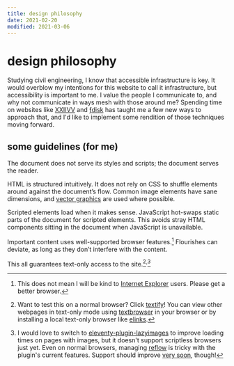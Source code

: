 ```yaml
---
title: design philosophy
date: 2021-02-20
modified: 2021-03-06
---
```


# design philosophy

Studying civil engineering, I know that accessible infrastructure is key. It would overblow my intentions for this website to call it infrastructure, but accessibility is important to me. I value the people I communicate to, and why not communicate in ways mesh with those around me? Spending time on websites like [XXIIVV](https://wiki.xxiivv.com/site/home.html) and [ƒdisk](https://fdisk.space/) has taught me a few new ways to approach that, and I'd like to implement some rendition of those techniques moving forward.

## some guidelines (for me)

The document does not serve its styles and scripts; the document serves the reader.

HTML is structured intuitively. It does not rely on CSS to shuffle elements around against the document’s flow. Common image elements have sane dimensions, and [vector graphics](https://en.wikipedia.org/wiki/Vector_graphics#Operation) are used where possible.

Scripted elements load when it makes sense. JavaScript hot-swaps static parts of the document for scripted elements. This avoids stray HTML components sitting in the document when JavaScript is unavailable.

Important content uses well-supported browser features.[^1] Flourishes can deviate, as long as they don’t interfere with the content.

This all guarantees text-only access to the site.[^2]<sup>,</sup>[^3]

[^1]: This does not mean I will be kind to [Internet Explorer](https://www.zdnet.com/article/microsoft-security-chief-ie-is-not-a-browser-so-stop-using-it-as-your-default/) users. Please get a better browser.
[^2]: Want to test this on a normal browser? Click [textify](https://results-v3-secure.w3dt.net/anon/016dFCsXWMCIV4NARMQR636623)! You can view other webpages in text-only mode using [textbrowser](https://w3dt.net/tools/textbrowser) in your browser or by installing a local text-only browser like [elinks](http://elinks.or.cz/index.html).

[^3]: I would love to switch to [eleventy-plugin-lazyimages](https://github.com/liamfiddler/eleventy-plugin-lazyimages) to improve loading times on pages with images, but it doesn't support scriptless browsers just yet. Even on normal browsers, managing [reflow](https://developers.google.com/speed/docs/insights/browser-reflow) is tricky with the plugin's current features. Support should improve [very soon](https://github.com/liamfiddler/eleventy-plugin-lazyimages/pull/43), though!
